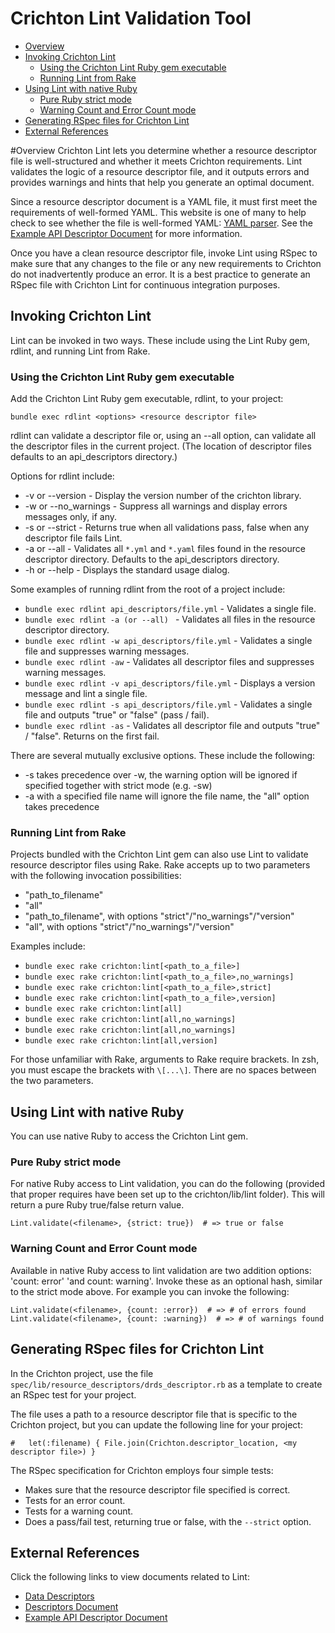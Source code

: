 # Crichton Lint Validation Tool

- [Overview](#overview)
 - [Invoking Crichton Lint](#invoking-crichton-lint)
    - [Using the Crichton Lint Ruby gem executable](#using-the-crichton-lint-ruby-gem-executable)
    - [Running Lint from Rake](#running-lint-from-rake)
 - [Using Lint with native Ruby](#using-lint-with-native-ruby)
    - [Pure Ruby strict mode](#pure-ruby-strict-mode)
    - [Warning Count and Error Count mode](#warning-count-and-error-count-mode)
 - [Generating RSpec files for Crichton Lint](#generating-rspec-files-for-crichton-lint)
 - [External References](#external-references)

#Overview
Crichton Lint lets you determine whether a resource descriptor file is well-structured and whether it meets Crichton requirements. Lint validates the logic of a resource descriptor file, and it outputs errors and provides warnings and hints that help you generate an optimal document.

Since a resource descriptor document is a YAML file, it must first meet the requirements of well-formed YAML. This website is one of many to help check to see whether the file is well-formed YAML: [YAML parser](http://yaml-online-parser.appspot.com/). See the [Example API Descriptor Document](../spec/fixtures/resource_descriptors/drds_descriptor_v1.yml) for more information.

Once you have a clean resource descriptor file, invoke Lint using RSpec to make sure that any changes to the file or any new requirements to Crichton do not inadvertently produce an error. It is a best practice to generate an RSpec file with Crichton Lint for continuous integration purposes.

## Invoking Crichton Lint
Lint can be invoked in two ways. These include using the Lint Ruby gem, rdlint, and running Lint from Rake.

### Using the Crichton Lint Ruby gem executable

Add the Crichton Lint Ruby gem executable, rdlint, to your project:

    bundle exec rdlint <options> <resource descriptor file>

rdlint can validate a descriptor file or, using an --all option, can validate all the descriptor files in the current project. (The location of descriptor files defaults to an api_descriptors directory.)

Options for rdlint include:

- -v or --version - Display the version number of the crichton library.
- -w or --no_warnings - Suppress all warnings and display errors messages only, if any.
- -s or --strict - Returns true when all validations pass, false when any descriptor file fails Lint.
- -a or --all - Validates all `*.yml` and `*.yaml` files found in the resource descriptor directory. Defaults to the api_descriptors directory.
- -h or --help - Displays the standard usage dialog.

Some examples of running rdlint from the root of a project include:

- `bundle exec rdlint api_descriptors/file.yml` - Validates a single file.
- `bundle exec rdlint -a (or --all) ` - Validates all files in the resource descriptor directory.
- `bundle exec rdlint -w api_descriptors/file.yml` - Validates a single file and suppresses warning messages.
- `bundle exec rdlint -aw` - Validates all descriptor files and suppresses warning messages.
- `bundle exec rdlint -v api_descriptors/file.yml` - Displays a version message and lint a single file.
- `bundle exec rdlint -s api_descriptors/file.yml` - Validates a single file and outputs "true" or "false" (pass / fail).
- `bundle exec rdlint -as` - Validates all descriptor file and outputs "true" / "false". Returns on the first fail.

There are several mutually exclusive options. These include the following:
- -s takes precedence over -w, the warning option will be ignored if specified together with strict mode (e.g. -sw)
- -a with a specified file name will ignore the file name, the "all" option takes precedence

### Running Lint from Rake

Projects bundled with the Crichton Lint gem can also use Lint to validate resource descriptor files using Rake. Rake accepts up to two parameters with the following invocation possibilities:

- "path_to_filename"
- "all"
- "path_to_filename", with options "strict"/"no_warnings"/"version"
- "all", with options "strict"/"no_warnings"/"version"

Examples include:

- `bundle exec rake crichton:lint[<path_to_a_file>]`
- `bundle exec rake crichton:lint[<path_to_a_file>,no_warnings]`
- `bundle exec rake crichton:lint[<path_to_a_file>,strict]`
- `bundle exec rake crichton:lint[<path_to_a_file>,version]`
- `bundle exec rake crichton:lint[all]`
- `bundle exec rake crichton:lint[all,no_warnings]`
- `bundle exec rake crichton:lint[all,no_warnings]`
- `bundle exec rake crichton:lint[all,version]`

For those unfamiliar with Rake, arguments to Rake require brackets. In zsh, you must escape the brackets with `\[...\]`. There are no spaces between the two parameters.

## Using Lint with native Ruby
You can use native Ruby to access the Crichton Lint gem.

### Pure Ruby strict mode
For native Ruby access to Lint validation, you can do the following (provided that proper requires have been set up to the crichton/lib/lint folder). This will return a pure Ruby true/false return value.

    Lint.validate(<filename>, {strict: true})  # => true or false

### Warning Count and Error Count mode

Available in native Ruby access to lint validation are two addition options: 'count: error' 'and count: warning'. Invoke these as an optional hash, similar to the strict mode above. For example you can invoke the following:

    Lint.validate(<filename>, {count: :error})  # => # of errors found
    Lint.validate(<filename>, {count: :warning})  # => # of warnings found

## Generating RSpec files for Crichton Lint

In the Crichton project, use the file `spec/lib/resource_descriptors/drds_descriptor.rb` as a template to create an RSpec test for your project.

The file uses a path to a resource descriptor file that is specific to the Crichton project, but you can update the
following line for your project:

    #   let(:filename) { File.join(Crichton.descriptor_location, <my descriptor file>) }

The RSpec specification for Crichton employs four simple tests:

- Makes sure that the resource descriptor file specified is correct.
- Tests for an error count.
- Tests for a warning count.
- Does a pass/fail test, returning true or false, with the `--strict` option.


## External References
Click the following links to view documents related to Lint:

* [Data Descriptors](data_descriptors.md)
* [Descriptors Document](descriptors_document.md)
* [Example API Descriptor Document](../spec/fixtures/resource_descriptors/drds_descriptor_v1.yml)
